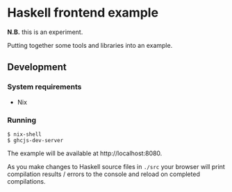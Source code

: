 # Haskell frontend example

**N.B.** this is an experiment.

Putting together some tools and libraries into an example.

## Development

### System requirements

* Nix

### Running

```
$ nix-shell
$ ghcjs-dev-server
```

The example will be available at http://localhost:8080.

As you make changes to Haskell source files in `./src` your browser will print compilation results / errors to the console and reload on completed compilations.
